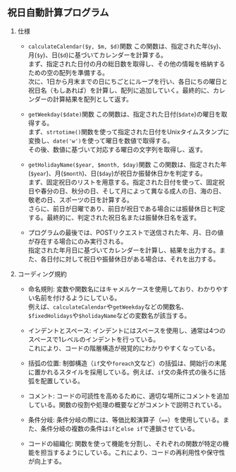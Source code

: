 ## 祝日自動計算プログラム
1. 仕様
    - `calculateCalendar($y, $m, $d)`関数 この関数は、指定された年(`$y`)、月(`$y`)、日(`$d`)に基づいてカレンダーを計算する。<br> まず、指定された日付の月の総日数を取得し、その他の情報を格納するための空の配列を準備する。<br>次に、1日から月末までの日にちごとにループを行い、各日にちの曜日と祝日名（もしあれば）を計算し、配列に追加していく。最終的に、カレンダーの計算結果を配列として返す。

    - `getWeekday($date)`関数
    この関数は、指定された日付(`$date`)の曜日を取得する。<br>まず、`strtotime()`関数を使って指定された日付をUnixタイムスタンプに変換し、`date('w')`を使って曜日を数値で取得する。<br>その後、数値に基づいて対応する曜日の文字列を取得し、返す。

    - `getHolidayName($year, $month, $day)`関数
    この関数は、指定された年(`$year`)、月(`$month`)、日(`$day`)が祝日か振替休日かを判定する。<br>まず、固定祝日のリストを用意する。指定された日付を使って、固定祝日や春分の日、秋分の日、そして月によって異なる成人の日、海の日、敬老の日、スポーツの日を計算する。<br>さらに、前日が日曜であり、前日が祝日である場合には振替休日と判定する。最終的に、判定された祝日名または振替休日名を返す。

    - プログラムの最後では、POSTリクエストで送信された年、月、日の値が存在する場合にのみ実行される。<br>指定された年月日に基づいてカレンダーを計算し、結果を出力する。また、各日付に対して祝日や振替休日がある場合は、それを出力する。

2. コーディング規約
    + 命名規則: 変数や関数名にはキャメルケースを使用しており、わかりやすい名前を付けるようにしている。<br>例えば、`calculateCalendar`や`getWeekday`などの関数名、`$fixedHolidays`や`$holidayName`などの変数名が該当する。

    + インデントとスペース: インデントにはスペースを使用し、通常は4つのスペースで1レベルのインデントを行っている。<br>これにより、コードの階層構造が視覚的にわかりやすくなっている。

    + 括弧の位置: 制御構造（`if`文や`foreach`文など）の括弧は、開始行の末尾に置かれるスタイルを採用している。例えば、`if`文の条件式の後ろに括弧を配置している。

    + コメント: コードの可読性を高めるために、適切な場所にコメントを追加している。関数の役割や処理の概要などがコメントで説明されている。

    + 条件分岐: 条件分岐の際には、等価比較演算子（`==`）を使用している。また、条件分岐の複数の条件は`if`と`else if`で連鎖させている。

    + コードの組織化: 関数を使って機能を分割し、それぞれの関数が特定の機能を担当するようにしている。これにより、コードの再利用性や保守性が向上する。

